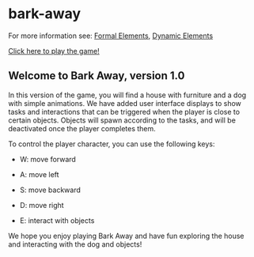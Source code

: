 # bark-away

For more information see:
[Formal Elements](https://github.com/Game-Developmento/bark-away/blob/main/formal-elements.md), [Dynamic Elements](https://github.com/Game-Developmento/bark-away/blob/main/dynamic.md)

[Click here to play the game!](https://adiy55.itch.io/barkawayv1)

## Welcome to Bark Away, version 1.0

In this version of the game, you will find a house with furniture and a dog with simple animations. We have added user interface displays to show tasks and interactions that can be triggered when the player is close to certain objects. Objects will spawn according to the tasks, and will be deactivated once the player completes them.

To control the player character, you can use the following keys:

- W: move forward

- A: move left

- S: move backward

- D: move right

- E: interact with objects

We hope you enjoy playing Bark Away and have fun exploring the house and interacting with the dog and objects!
